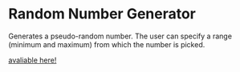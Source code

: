 # Random Number Generator
Generates a pseudo-random number. The user can specify a range (minimum and maximum) from which the number is picked.

[avaliable here!](https://liamarason.github.io/random-number-generator/)
